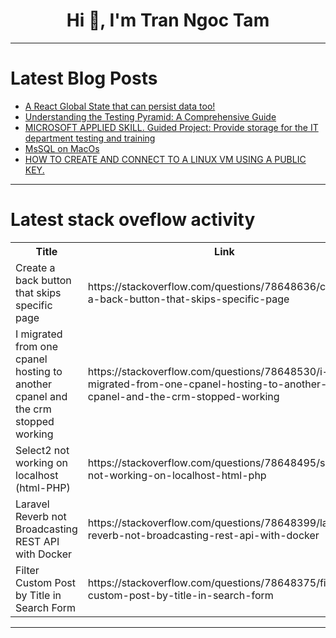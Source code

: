 <h1 align="center">Hi 👋, I'm Tran Ngoc Tam</h1>

---

# Latest Blog Posts 
<!-- BLOG-POST-LIST:START -->
- [A React Global State that can persist data too!](https://dev.to/ajejey/a-react-global-state-that-can-persist-data-too-41ib)
- [Understanding the Testing Pyramid: A Comprehensive Guide](https://dev.to/keploy/understanding-the-testing-pyramid-a-comprehensive-guide-1p5k)
- [MICROSOFT APPLIED SKILL. Guided Project: Provide storage for the IT department testing and training](https://dev.to/sethgiddy/microsoft-applied-skill-guided-project-provide-storage-for-the-it-department-testing-and-training-31je)
- [MsSQL on MacOs](https://dev.to/pranjal_sharma_38482a3041/mssql-on-macos-2l3e)
- [HOW TO CREATE AND CONNECT TO A LINUX VM USING A PUBLIC KEY.](https://dev.to/agana_adebayoo_876a06/how-to-create-and-connect-to-a-linux-vm-using-a-public-key-550o)
<!-- BLOG-POST-LIST:END -->

---

# Latest stack oveflow activity
<table>
  <tr><th>Title</th><th>Link</th></tr>
  <!-- STACKOVERFLOW:START --><tr><td>Create a back button that skips specific page</td><td>https://stackoverflow.com/questions/78648636/create-a-back-button-that-skips-specific-page</td></tr><tr><td>I migrated from one cpanel hosting to another cpanel and the crm stopped working</td><td>https://stackoverflow.com/questions/78648530/i-migrated-from-one-cpanel-hosting-to-another-cpanel-and-the-crm-stopped-working</td></tr><tr><td>Select2 not working on localhost &lpar;html-PHP&rpar;</td><td>https://stackoverflow.com/questions/78648495/select2-not-working-on-localhost-html-php</td></tr><tr><td>Laravel Reverb not Broadcasting REST API with Docker</td><td>https://stackoverflow.com/questions/78648399/laravel-reverb-not-broadcasting-rest-api-with-docker</td></tr><tr><td>Filter Custom Post by Title in Search Form</td><td>https://stackoverflow.com/questions/78648375/filter-custom-post-by-title-in-search-form</td></tr><!-- STACKOVERFLOW:END -->
</table>

---



